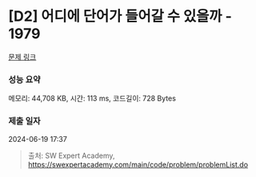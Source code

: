 # [D2] 어디에 단어가 들어갈 수 있을까 - 1979 

[문제 링크](https://swexpertacademy.com/main/code/problem/problemDetail.do?contestProbId=AV5PuPq6AaQDFAUq) 

### 성능 요약

메모리: 44,708 KB, 시간: 113 ms, 코드길이: 728 Bytes

### 제출 일자

2024-06-19 17:37



> 출처: SW Expert Academy, https://swexpertacademy.com/main/code/problem/problemList.do